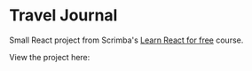 # Travel Journal

Small React project from Scrimba's [Learn React for free](https://scrimba.com/learn/learnreact) course.

View the project here:
